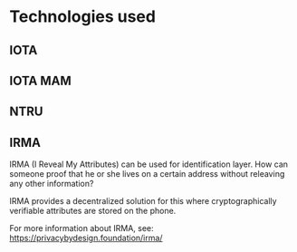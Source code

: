 # Technologies used

## IOTA

## IOTA MAM

## NTRU

## IRMA

IRMA (I Reveal My Attributes) can be used for identification layer. How can someone proof that he or she lives on a certain address without releaving any other information?

IRMA provides a decentralized solution for this where cryptographically verifiable attributes are stored on the phone.

For more information about IRMA, see: https://privacybydesign.foundation/irma/
